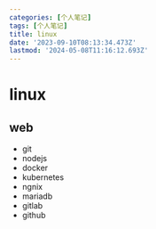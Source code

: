 ```yaml
---
categories: [个人笔记]
tags: [个人笔记]
title: linux
date: '2023-09-10T08:13:34.473Z'
lastmod: '2024-05-08T11:16:12.693Z'
---
```


# linux

## web

- git
- nodejs
- docker
- kubernetes
- ngnix
- mariadb
- gitlab
- github

